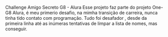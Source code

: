 Challenge Amigo Secreto G8 - Alura Esse projeto faz parte do projeto One-G8 Alura, é meu primerio desafio, na mimha transição de carreira, nunca tinha tido contato com programação. Tudo foi desafador , desde da primeira linha até as inúmeras tentativas de limpar a lista de nomes, mas conseguir.
